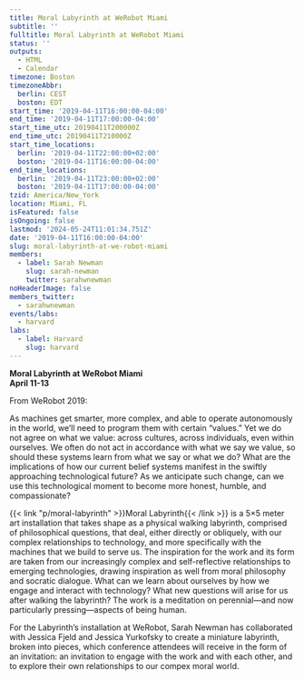 ```yaml
---
title: Moral Labyrinth at WeRobot Miami
subtitle: ''
fulltitle: Moral Labyrinth at WeRobot Miami
status: ''
outputs:
  - HTML
  - Calendar
timezone: Boston
timezoneAbbr:
  berlin: CEST
  boston: EDT
start_time: '2019-04-11T16:00:00-04:00'
end_time: '2019-04-11T17:00:00-04:00'
start_time_utc: 20190411T200000Z
end_time_utc: 20190411T210000Z
start_time_locations:
  berlin: '2019-04-11T22:00:00+02:00'
  boston: '2019-04-11T16:00:00-04:00'
end_time_locations:
  berlin: '2019-04-11T23:00:00+02:00'
  boston: '2019-04-11T17:00:00-04:00'
tzid: America/New_York
location: Miami, FL
isFeatured: false
isOngoing: false
lastmod: '2024-05-24T11:01:34.751Z'
date: '2019-04-11T16:00:00-04:00'
slug: moral-labyrinth-at-we-robot-miami
members:
  - label: Sarah Newman
    slug: sarah-newman
    twitter: sarahwnewman
noHeaderImage: false
members_twitter:
  - sarahwnewman
events/labs:
  - harvard
labs:
  - label: Harvard
    slug: harvard
---
```

**Moral Labyrinth at WeRobot Miami**<br />
**April 11-13**

From WeRobot 2019:

As machines get smarter, more complex, and able to operate autonomously in the world, we’ll need to program them with certain “values.” Yet we do not agree on what we value: across cultures, across individuals, even within  ourselves. We often do not act in accordance with what we say we value, so should these systems learn from what we say or what we do? What are the implications of how our current belief systems manifest in the swiftly approaching technological future? As we  anticipate such change, can we use this technological moment to become more honest, humble, and compassionate?


{{< link "p/moral-labyrinth" >}}Moral Labyrinth{{< /link >}} is a 5×5 meter art installation that takes shape as a physical walking labyrinth, comprised of philosophical questions, that deal, either directly or obliquely, with our complex relationships to technology, and more specifically with the machines that we build to serve us. The inspiration for the work and its form are taken from our increasingly complex and self-reflective relationships to emerging technologies, drawing inspiration as well from moral philosophy and socratic dialogue. What can we learn about ourselves by how we engage and interact with technology? What new questions will arise for us after walking the labyrinth? The work is a meditation on perennial—and now particularly pressing—aspects of being human.

For the Labyrinth’s installation at WeRobot, Sarah Newman has collaborated with Jessica Fjeld and Jessica Yurkofsky to create a miniature labyrinth, broken into pieces, which conference attendees will receive in the form of an invitation: an invitation to engage with the work and with each other, and to explore their own relationships to our compex moral world.